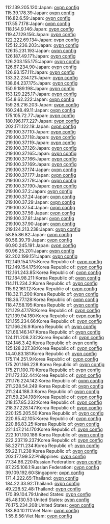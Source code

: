 112.139.205.120:Japan: [ovpn config](vpn/112_139_205_120.ovpn)  
115.39.178.39:Japan: [ovpn config](vpn/115_39_178_39.ovpn)  
116.82.6.59:Japan: [ovpn config](vpn/116_82_6_59.ovpn)  
117.55.7.178:Japan: [ovpn config](vpn/117_55_7_178.ovpn)  
118.154.9.146:Japan: [ovpn config](vpn/118_154_9_146.ovpn)  
119.47.129.156:Japan: [ovpn config](vpn/119_47_129_156.ovpn)  
122.222.69.134:Japan: [ovpn config](vpn/122_222_69_134.ovpn)  
125.12.236.203:Japan: [ovpn config](vpn/125_12_236_203.ovpn)  
126.15.231.193:Japan: [ovpn config](vpn/126_15_231_193.ovpn)  
126.187.49.171:Japan: [ovpn config](vpn/126_187_49_171.ovpn)  
126.203.155.175:Japan: [ovpn config](vpn/126_203_155_175.ovpn)  
126.67.234.90:Japan: [ovpn config](vpn/126_67_234_90.ovpn)  
126.93.157.111:Japan: [ovpn config](vpn/126_93_157_111.ovpn)  
133.32.234.121:Japan: [ovpn config](vpn/133_32_234_121.ovpn)  
138.64.237.175:Japan: [ovpn config](vpn/138_64_237_175.ovpn)  
150.9.189.198:Japan: [ovpn config](vpn/150_9_189_198.ovpn)  
153.129.225.17:Japan: [ovpn config](vpn/153_129_225_17.ovpn)  
154.8.62.222:Japan: [ovpn config](vpn/154_8_62_222.ovpn)  
159.28.216.203:Japan: [ovpn config](vpn/159_28_216_203.ovpn)  
160.248.49.11:Japan: [ovpn config](vpn/160_248_49_11.ovpn)  
175.105.72.77:Japan: [ovpn config](vpn/175_105_72_77.ovpn)  
180.196.177.227:Japan: [ovpn config](vpn/180_196_177_227.ovpn)  
202.171.122.19:Japan: [ovpn config](vpn/202_171_122_19.ovpn)  
219.100.37.110:Japan: [ovpn config](vpn/219_100_37_110.ovpn)  
219.100.37.118:Japan: [ovpn config](vpn/219_100_37_118.ovpn)  
219.100.37.119:Japan: [ovpn config](vpn/219_100_37_119.ovpn)  
219.100.37.126:Japan: [ovpn config](vpn/219_100_37_126.ovpn)  
219.100.37.165:Japan: [ovpn config](vpn/219_100_37_165.ovpn)  
219.100.37.166:Japan: [ovpn config](vpn/219_100_37_166.ovpn)  
219.100.37.169:Japan: [ovpn config](vpn/219_100_37_169.ovpn)  
219.100.37.174:Japan: [ovpn config](vpn/219_100_37_174.ovpn)  
219.100.37.177:Japan: [ovpn config](vpn/219_100_37_177.ovpn)  
219.100.37.179:Japan: [ovpn config](vpn/219_100_37_179.ovpn)  
219.100.37.190:Japan: [ovpn config](vpn/219_100_37_190.ovpn)  
219.100.37.2:Japan: [ovpn config](vpn/219_100_37_2.ovpn)  
219.100.37.24:Japan: [ovpn config](vpn/219_100_37_24.ovpn)  
219.100.37.29:Japan: [ovpn config](vpn/219_100_37_29.ovpn)  
219.100.37.54:Japan: [ovpn config](vpn/219_100_37_54.ovpn)  
219.100.37.56:Japan: [ovpn config](vpn/219_100_37_56.ovpn)  
219.100.37.81:Japan: [ovpn config](vpn/219_100_37_81.ovpn)  
219.100.37.90:Japan: [ovpn config](vpn/219_100_37_90.ovpn)  
219.124.213.238:Japan: [ovpn config](vpn/219_124_213_238.ovpn)  
58.85.86.82:Japan: [ovpn config](vpn/58_85_86_82.ovpn)  
60.56.39.79:Japan: [ovpn config](vpn/60_56_39_79.ovpn)  
60.90.245.191:Japan: [ovpn config](vpn/60_90_245_191.ovpn)  
60.96.25.201:Japan: [ovpn config](vpn/60_96_25_201.ovpn)  
92.202.199.151:Japan: [ovpn config](vpn/92_202_199_151.ovpn)  
112.149.154.175:Korea Republic of: [ovpn config](vpn/112_149_154_175.ovpn)  
112.149.154.175:Korea Republic of: [ovpn config](vpn/112_149_154_175.ovpn)  
112.161.243.85:Korea Republic of: [ovpn config](vpn/112_161_243_85.ovpn)  
112.184.98.211:Korea Republic of: [ovpn config](vpn/112_184_98_211.ovpn)  
114.111.234.2:Korea Republic of: [ovpn config](vpn/114_111_234_2.ovpn)  
115.92.161.12:Korea Republic of: [ovpn config](vpn/115_92_161_12.ovpn)  
118.32.11.200:Korea Republic of: [ovpn config](vpn/118_32_11_200.ovpn)  
118.36.77.128:Korea Republic of: [ovpn config](vpn/118_36_77_128.ovpn)  
118.47.58.195:Korea Republic of: [ovpn config](vpn/118_47_58_195.ovpn)  
121.129.47.178:Korea Republic of: [ovpn config](vpn/121_129_47_178.ovpn)  
121.139.94.180:Korea Republic of: [ovpn config](vpn/121_139_94_180.ovpn)  
121.155.234.66:Korea Republic of: [ovpn config](vpn/121_155_234_66.ovpn)  
121.166.26.9:Korea Republic of: [ovpn config](vpn/121_166_26_9.ovpn)  
121.66.146.147:Korea Republic of: [ovpn config](vpn/121_66_146_147.ovpn)  
124.111.208.232:Korea Republic of: [ovpn config](vpn/124_111_208_232.ovpn)  
124.146.3.42:Korea Republic of: [ovpn config](vpn/124_146_3_42.ovpn)  
125.128.227.38:Korea Republic of: [ovpn config](vpn/125_128_227_38.ovpn)  
14.40.83.181:Korea Republic of: [ovpn config](vpn/14_40_83_181.ovpn)  
175.114.251.9:Korea Republic of: [ovpn config](vpn/175_114_251_9.ovpn)  
175.201.166.228:Korea Republic of: [ovpn config](vpn/175_201_166_228.ovpn)  
175.211.100.70:Korea Republic of: [ovpn config](vpn/175_211_100_70.ovpn)  
211.172.132.44:Korea Republic of: [ovpn config](vpn/211_172_132_44.ovpn)  
211.176.224.142:Korea Republic of: [ovpn config](vpn/211_176_224_142.ovpn)  
211.228.54.249:Korea Republic of: [ovpn config](vpn/211_228_54_249.ovpn)  
211.244.188.3:Korea Republic of: [ovpn config](vpn/211_244_188_3.ovpn)  
211.59.234.198:Korea Republic of: [ovpn config](vpn/211_59_234_198.ovpn)  
218.157.85.232:Korea Republic of: [ovpn config](vpn/218_157_85_232.ovpn)  
218.37.228.147:Korea Republic of: [ovpn config](vpn/218_37_228_147.ovpn)  
220.125.205.50:Korea Republic of: [ovpn config](vpn/220_125_205_50.ovpn)  
220.65.42.105:Korea Republic of: [ovpn config](vpn/220_65_42_105.ovpn)  
220.86.83.25:Korea Republic of: [ovpn config](vpn/220_86_83_25.ovpn)  
221.147.214.170:Korea Republic of: [ovpn config](vpn/221_147_214_170.ovpn)  
222.101.100.186:Korea Republic of: [ovpn config](vpn/222_101_100_186.ovpn)  
222.237.19.237:Korea Republic of: [ovpn config](vpn/222_237_19_237.ovpn)  
58.227.11.234:Korea Republic of: [ovpn config](vpn/58_227_11_234.ovpn)  
59.22.11.238:Korea Republic of: [ovpn config](vpn/59_22_11_238.ovpn)  
203.177.99.52:Philippines: [ovpn config](vpn/203_177_99_52.ovpn)  
77.34.86.220:Russian Federation: [ovpn config](vpn/77_34_86_220.ovpn)  
87.225.106.1:Russian Federation: [ovpn config](vpn/87_225_106_1.ovpn)  
39.109.192.60:Singapore: [ovpn config](vpn/39_109_192_60.ovpn)  
171.4.222.65:Thailand: [ovpn config](vpn/171_4_222_65.ovpn)  
184.22.33.92:Thailand: [ovpn config](vpn/184_22_33_92.ovpn)  
49.228.52.48:Thailand: [ovpn config](vpn/49_228_52_48.ovpn)  
170.89.104.79:United States: [ovpn config](vpn/170_89_104_79.ovpn)  
45.48.130.53:United States: [ovpn config](vpn/45_48_130_53.ovpn)  
76.175.234.208:United States: [ovpn config](vpn/76_175_234_208.ovpn)  
183.80.10.111:Viet Nam: [ovpn config](vpn/183_80_10_111.ovpn)  
1.55.6.56:Viet Nam: [ovpn config](vpn/1_55_6_56.ovpn)  

